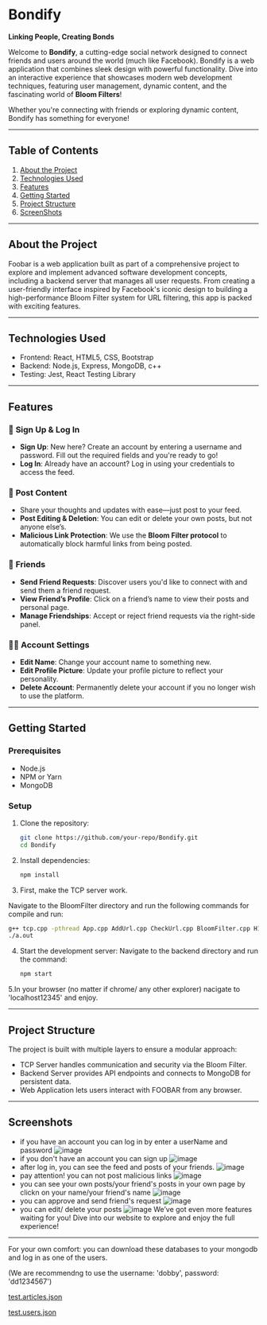 # Bondify  
**Linking People, Creating Bonds**  

Welcome to **Bondify**, a cutting-edge social network designed to connect friends and users around the world (much like Facebook). Bondify is a web application that combines sleek design with powerful functionality. Dive into an interactive experience that showcases modern web development techniques, featuring user management, dynamic content, and the fascinating world of **Bloom Filters**!

Whether you're connecting with friends or exploring dynamic content, Bondify has something for everyone!

---
## Table of Contents  
1. [About the Project](#about-the-project)
2. [Technologies Used](#technologies-used)  
3. [Features](#features)    
4. [Getting Started](#getting-started)
5. [Project Structure](#project-structure)
6. [ScreenShots](#screenshots)

---
## About the Project
Foobar is a web application built as part of a comprehensive project to explore and implement advanced software development concepts, including a backend server that manages all user requests. From creating a user-friendly interface inspired by Facebook's iconic design to building a high-performance Bloom Filter system for URL filtering, this app is packed with exciting features.

---

## Technologies Used
- Frontend: React, HTML5, CSS, Bootstrap
- Backend: Node.js, Express, MongoDB, c++
- Testing: Jest, React Testing Library
  
---
## Features
### 🔐 **Sign Up & Log In**
- **Sign Up**: New here? Create an account by entering a username and password. Fill out the required fields and you're ready to go!
- **Log In**: Already have an account? Log in using your credentials to access the feed.

### 📣 **Post Content**
- Share your thoughts and updates with ease—just post to your feed.
- **Post Editing & Deletion**: You can edit or delete your own posts, but not anyone else’s.
- **Malicious Link Protection**: We use the **Bloom Filter protocol** to automatically block harmful links from being posted.

### 👯 **Friends**
- **Send Friend Requests**: Discover users you'd like to connect with and send them a friend request.
- **View Friend’s Profile**: Click on a friend’s name to view their posts and personal page.
- **Manage Friendships**: Accept or reject friend requests via the right-side panel.

### 🧑‍💻 Account Settings
- **Edit Name**: Change your account name to something new.
- **Edit Profile Picture**: Update your profile picture to reflect your personality.
- **Delete Account**: Permanently delete your account if you no longer wish to use the platform.
  
---
## Getting Started
### **Prerequisites**  
- Node.js 
- NPM or Yarn  
- MongoDB 
### **Setup**  

1. Clone the repository:  
   ```bash
   git clone https://github.com/your-repo/Bondify.git
   cd Bondify
2. Install dependencies:
   ```bash
   npm install
3.  First, make the TCP server work.
   
   Navigate to the BloomFilter directory and run the following commands for compile and run:
   ```bash
   g++ tcp.cpp -pthread App.cpp AddUrl.cpp CheckUrl.cpp BloomFilter.cpp H1.cpp H2.cpp IHash.cpp
   ./a.out
```
4. Start the development server:
   Navigate to the backend directory and run the command:
   ```bash
   npm start
5.In your browser (no matter if chrome/ any other explorer) nacigate to 'localhost12345' and enjoy.

---

## Project Structure  

The project is built with multiple layers to ensure a modular approach:

- TCP Server handles communication and security via the Bloom Filter.
- Backend Server provides API endpoints and connects to MongoDB for persistent data.
- Web Application lets users interact with FOOBAR from any browser.

---
## Screenshots
- if you have an account you can log in by enter a userName and password
![image](https://github.com/user-attachments/assets/b6d6ed40-89d2-492b-a99c-a1e781733865)
- if you don't have an account you can sign up
![image](https://github.com/user-attachments/assets/70d48f54-b234-4628-9a4b-6f43a455d1bf)
- after log in, you can see the feed and posts of your friends.
![image](https://github.com/user-attachments/assets/bb780549-3fd9-4388-8eea-99ab1dd9bc93)
- pay attention! you can not post malicious links
![image](https://github.com/user-attachments/assets/93a6c896-b2e5-46b9-a7e5-140e57e0db07)
- you can see your own posts/your friend's posts in your own page by clickn on your name/your friend's name
![image](https://github.com/user-attachments/assets/7aebf5b6-fc21-4c1c-af60-3ab7370999b2)
- you can approve and send friend's request
![image](https://github.com/user-attachments/assets/0bfd8730-465b-4dcc-b0cf-ef4397c582a5)
- you can edit/ delete your posts
![image](https://github.com/user-attachments/assets/8a98a21b-e12b-4563-86d2-25058165a1b6)
We’ve got even more features waiting for you! Dive into our website to explore and enjoy the full experience!

---
For your own comfort: you can download these databases to your mongodb and log in as one of the users.

(We are recommendng to use the username: 'dobby', password: 'dd1234567')

[test.articles.json](https://github.com/user-attachments/files/18025893/test.articles.json)


[test.users.json](https://github.com/user-attachments/files/18025894/test.users.json)



